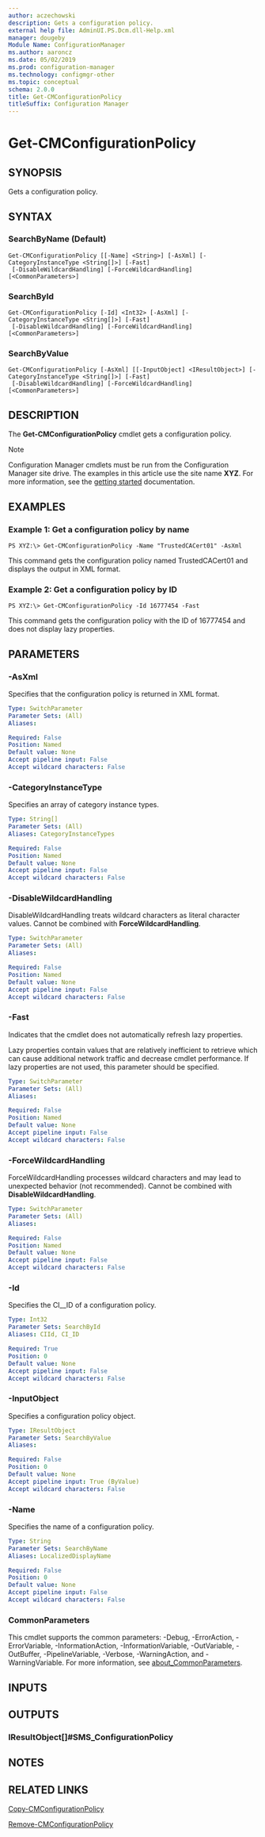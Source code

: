 ```yaml
---
author: aczechowski
description: Gets a configuration policy.
external help file: AdminUI.PS.Dcm.dll-Help.xml
manager: dougeby
Module Name: ConfigurationManager
ms.author: aaroncz
ms.date: 05/02/2019
ms.prod: configuration-manager
ms.technology: configmgr-other
ms.topic: conceptual
schema: 2.0.0
title: Get-CMConfigurationPolicy
titleSuffix: Configuration Manager
---
```


# Get-CMConfigurationPolicy

## SYNOPSIS
Gets a configuration policy.

## SYNTAX

### SearchByName (Default)
```
Get-CMConfigurationPolicy [[-Name] <String>] [-AsXml] [-CategoryInstanceType <String[]>] [-Fast]
 [-DisableWildcardHandling] [-ForceWildcardHandling] [<CommonParameters>]
```

### SearchById
```
Get-CMConfigurationPolicy [-Id] <Int32> [-AsXml] [-CategoryInstanceType <String[]>] [-Fast]
 [-DisableWildcardHandling] [-ForceWildcardHandling] [<CommonParameters>]
```

### SearchByValue
```
Get-CMConfigurationPolicy [-AsXml] [[-InputObject] <IResultObject>] [-CategoryInstanceType <String[]>] [-Fast]
 [-DisableWildcardHandling] [-ForceWildcardHandling] [<CommonParameters>]
```

## DESCRIPTION
The **Get-CMConfigurationPolicy** cmdlet gets a configuration policy.

> [!NOTE]
> Configuration Manager cmdlets must be run from the Configuration Manager site drive.
> The examples in this article use the site name **XYZ**. For more information, see the
> [getting started](/powershell/sccm/overview) documentation.

## EXAMPLES

### Example 1: Get a configuration policy by name
```
PS XYZ:\> Get-CMConfigurationPolicy -Name "TrustedCACert01" -AsXml
```

This command gets the configuration policy named TrustedCACert01 and displays the output in XML format.

### Example 2: Get a configuration policy by ID
```
PS XYZ:\> Get-CMConfigurationPolicy -Id 16777454 -Fast
```

This command gets the configuration policy with the ID of 16777454 and does not display lazy properties.

## PARAMETERS

### -AsXml
Specifies that the configuration policy is returned in XML format.

```yaml
Type: SwitchParameter
Parameter Sets: (All)
Aliases:

Required: False
Position: Named
Default value: None
Accept pipeline input: False
Accept wildcard characters: False
```

### -CategoryInstanceType
Specifies an array of category instance types.

```yaml
Type: String[]
Parameter Sets: (All)
Aliases: CategoryInstanceTypes

Required: False
Position: Named
Default value: None
Accept pipeline input: False
Accept wildcard characters: False
```

### -DisableWildcardHandling
DisableWildcardHandling treats wildcard characters as literal character values. Cannot be combined with **ForceWildcardHandling**.

```yaml
Type: SwitchParameter
Parameter Sets: (All)
Aliases:

Required: False
Position: Named
Default value: None
Accept pipeline input: False
Accept wildcard characters: False
```

### -Fast
Indicates that the cmdlet does not automatically refresh lazy properties.

Lazy properties contain values that are relatively inefficient to retrieve which can cause additional network traffic and decrease cmdlet performance.
If lazy properties are not used, this parameter should be specified.

```yaml
Type: SwitchParameter
Parameter Sets: (All)
Aliases:

Required: False
Position: Named
Default value: None
Accept pipeline input: False
Accept wildcard characters: False
```

### -ForceWildcardHandling
ForceWildcardHandling processes wildcard characters and may lead to unexpected behavior (not recommended). Cannot be combined with **DisableWildcardHandling**.

```yaml
Type: SwitchParameter
Parameter Sets: (All)
Aliases:

Required: False
Position: Named
Default value: None
Accept pipeline input: False
Accept wildcard characters: False
```

### -Id
Specifies the CI__ID of a configuration policy.

```yaml
Type: Int32
Parameter Sets: SearchById
Aliases: CIId, CI_ID

Required: True
Position: 0
Default value: None
Accept pipeline input: False
Accept wildcard characters: False
```

### -InputObject
Specifies a configuration policy object.

```yaml
Type: IResultObject
Parameter Sets: SearchByValue
Aliases:

Required: False
Position: 0
Default value: None
Accept pipeline input: True (ByValue)
Accept wildcard characters: False
```

### -Name
Specifies the name of a configuration policy.

```yaml
Type: String
Parameter Sets: SearchByName
Aliases: LocalizedDisplayName

Required: False
Position: 0
Default value: None
Accept pipeline input: False
Accept wildcard characters: False
```

### CommonParameters
This cmdlet supports the common parameters: -Debug, -ErrorAction, -ErrorVariable, -InformationAction, -InformationVariable, -OutVariable, -OutBuffer, -PipelineVariable, -Verbose, -WarningAction, and -WarningVariable. For more information, see [about_CommonParameters](http://go.microsoft.com/fwlink/?LinkID=113216).

## INPUTS

## OUTPUTS

### IResultObject[]#SMS_ConfigurationPolicy

## NOTES

## RELATED LINKS

[Copy-CMConfigurationPolicy](Copy-CMConfigurationPolicy.md)

[Remove-CMConfigurationPolicy](Remove-CMConfigurationPolicy.md)


